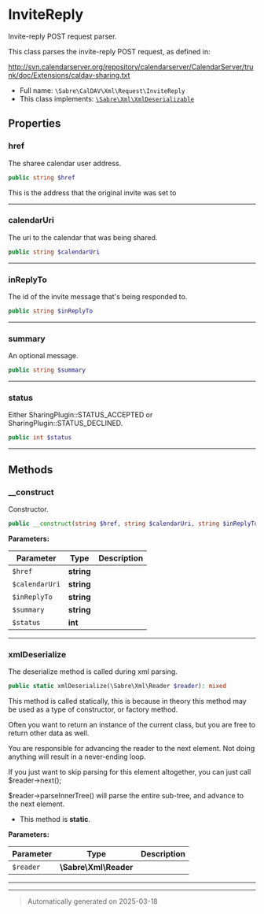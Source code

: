 
# InviteReply

Invite-reply POST request parser.

This class parses the invite-reply POST request, as defined in:

http://svn.calendarserver.org/repository/calendarserver/CalendarServer/trunk/doc/Extensions/caldav-sharing.txt

* Full name: `\Sabre\CalDAV\Xml\Request\InviteReply`
* This class implements:
[`\Sabre\Xml\XmlDeserializable`](../../../Xml/XmlDeserializable.md)



## Properties


### href

The sharee calendar user address.

```php
public string $href
```

This is the address that the original invite was set to




***

### calendarUri

The uri to the calendar that was being shared.

```php
public string $calendarUri
```






***

### inReplyTo

The id of the invite message that's being responded to.

```php
public string $inReplyTo
```






***

### summary

An optional message.

```php
public string $summary
```






***

### status

Either SharingPlugin::STATUS_ACCEPTED or SharingPlugin::STATUS_DECLINED.

```php
public int $status
```






***

## Methods


### __construct

Constructor.

```php
public __construct(string $href, string $calendarUri, string $inReplyTo, string $summary, int $status): mixed
```








**Parameters:**

| Parameter | Type | Description |
|-----------|------|-------------|
| `$href` | **string** |  |
| `$calendarUri` | **string** |  |
| `$inReplyTo` | **string** |  |
| `$summary` | **string** |  |
| `$status` | **int** |  |





***

### xmlDeserialize

The deserialize method is called during xml parsing.

```php
public static xmlDeserialize(\Sabre\Xml\Reader $reader): mixed
```

This method is called statically, this is because in theory this method
may be used as a type of constructor, or factory method.

Often you want to return an instance of the current class, but you are
free to return other data as well.

You are responsible for advancing the reader to the next element. Not
doing anything will result in a never-ending loop.

If you just want to skip parsing for this element altogether, you can
just call $reader->next();

$reader->parseInnerTree() will parse the entire sub-tree, and advance to
the next element.

* This method is **static**.




**Parameters:**

| Parameter | Type | Description |
|-----------|------|-------------|
| `$reader` | **\Sabre\Xml\Reader** |  |





***


***
> Automatically generated on 2025-03-18
